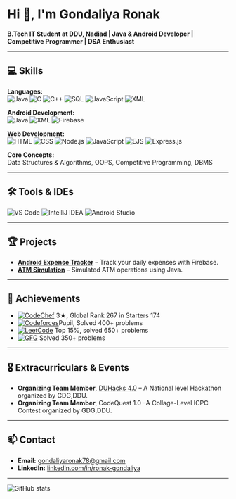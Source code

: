 # Hi 👋, I'm Gondaliya Ronak

**B.Tech IT Student at DDU, Nadiad | Java & Android Developer | Competitive Programmer | DSA Enthusiast**

---


## 💻 Skills

**Languages:**  
![Java](https://img.shields.io/badge/Java-%23007396?style=for-the-badge&logo=java&logoColor=white)
![C](https://img.shields.io/badge/C-00599C?style=for-the-badge&logo=c&logoColor=white)
![C++](https://img.shields.io/badge/C++-00599C?style=for-the-badge&logo=c%2B%2B&logoColor=white)
![SQL](https://img.shields.io/badge/SQL-4479A1?style=for-the-badge&logo=postgresql&logoColor=white)
![JavaScript](https://img.shields.io/badge/JavaScript-F7DF1E?style=for-the-badge&logo=javascript&logoColor=black)
![XML](https://img.shields.io/badge/XML-E34F26?style=for-the-badge&logo=xml&logoColor=white)

**Android Development:**  
![Java](https://img.shields.io/badge/Java-%23007396?style=for-the-badge&logo=java&logoColor=white)
![XML](https://img.shields.io/badge/XML-E34F26?style=for-the-badge&logo=xml&logoColor=white)
![Firebase](https://img.shields.io/badge/Firebase-FFCA28?style=for-the-badge&logo=firebase&logoColor=white)

**Web Development:**    
![HTML](https://img.shields.io/badge/HTML-E34F26?logo=html5&logoColor=white)
![CSS](https://img.shields.io/badge/CSS-1572B6?logo=css3&logoColor=white)
![Node.js](https://img.shields.io/badge/Node.js-339933?logo=node.js&logoColor=white)
![JavaScript](https://img.shields.io/badge/JavaScript-F7DF1E?logo=javascript&logoColor=black)
![EJS](https://img.shields.io/badge/EJS-b4ca65?logo=ejs&logoColor=black)
![Express.js](https://img.shields.io/badge/Express.js-000000?logo=express&logoColor=white)


**Core Concepts:**  
Data Structures & Algorithms, OOPS, Competitive Programming, DBMS

---

## 🛠️ Tools & IDEs
![VS Code](https://img.shields.io/badge/VS%20Code-007ACC?style=for-the-badge&logo=visual-studio-code&logoColor=white) 
![IntelliJ IDEA](https://img.shields.io/badge/IntelliJ%20IDEA-000000?style=for-the-badge&logo=intellij-idea&logoColor=white) 
![Android Studio](https://img.shields.io/badge/Android%20Studio-3DDC84?style=for-the-badge&logo=android&logoColor=white)

---

## 🏆 Projects
- **[Android Expense Tracker](https://github.com/ronak/Expense-Tracker)** – Track your daily expenses with Firebase.  
- **[ATM Simulation](https://github.com/ronak/ATM-Simulation)** – Simulated ATM operations using Java.  

---

## 🥇 Achievements
- [![CodeChef](https://img.shields.io/badge/CodeChef-1652-orange?logo=codechef)](https://www.codechef.com/users/error_four_04) 3★, Global Rank 267 in Starters 174  
- [![Codeforces](https://img.shields.io/badge/Codeforces-1249-blue?logo=codeforces)](https://codeforces.com/profile/gondaliyaronak78)Pupil, Solved 400+ problems  
- [![LeetCode](https://img.shields.io/badge/LeetCode-1683-yellow?logo=leetcode)](https://leetcode.com/gondaliyaronak78) Top 15%, solved 650+ problems
- [![GFG](https://img.shields.io/badge/GeeksforGeeks-350-brightgreen?logo=geeksforgeeks&logoColor=white)](https://auth.geeksforgeeks.org/user/ronak1743) Solved 350+ problems
---

## 🎖️ Extracurriculars & Events
- **Organizing Team Member**, [DUHacks 4.0](https://duhacks.tech) – A National level Hackathon organized by GDG,DDU.
- **Organizing Team Member**, CodeQuest 1.0 –A Collage-Level ICPC Contest organized by GDG,DDU.

---

## 📫 Contact
- **Email:** gondaliyaronak78@gmail.com  
- **LinkedIn:** [linkedin.com/in/ronak-gondaliya](https://www.linkedin.com/in/ronak-gondaliya/)  

---

![GitHub stats](https://github-readme-stats.vercel.app/api?username=ronak1743&show_icons=true&theme=radical&cache_seconds=0)

